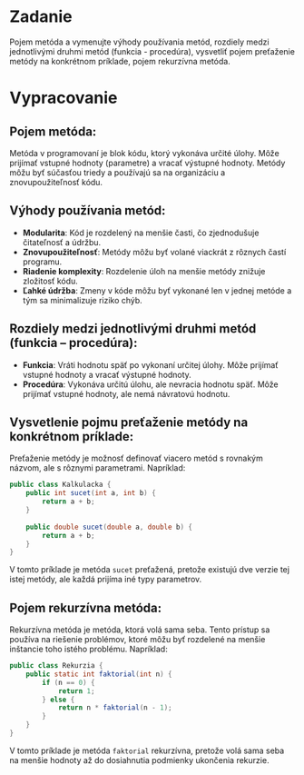 # Zadanie

Pojem metóda a vymenujte výhody používania metód, rozdiely medzi jednotlivými druhmi metód (funkcia - procedúra), vysvetliť pojem preťaženie metódy na konkrétnom príklade, pojem rekurzívna metóda.

# Vypracovanie

## Pojem metóda:
Metóda v programovaní je blok kódu, ktorý vykonáva určité úlohy. Môže prijímať vstupné hodnoty (parametre) a vracať výstupné hodnoty. Metódy môžu byť súčasťou triedy a používajú sa na organizáciu a znovupoužiteľnosť kódu.

## Výhody používania metód:
- **Modularita**: Kód je rozdelený na menšie časti, čo zjednodušuje čitateľnosť a údržbu.
- **Znovupoužiteľnosť**: Metódy môžu byť volané viackrát z rôznych častí programu.
- **Riadenie komplexity**: Rozdelenie úloh na menšie metódy znižuje zložitosť kódu.
- **Ľahké údržba**: Zmeny v kóde môžu byť vykonané len v jednej metóde a tým sa minimalizuje riziko chýb.

## Rozdiely medzi jednotlivými druhmi metód (funkcia – procedúra):
- **Funkcia**: Vráti hodnotu späť po vykonaní určitej úlohy. Môže prijímať vstupné hodnoty a vracať výstupné hodnoty.
- **Procedúra**: Vykonáva určitú úlohu, ale nevracia hodnotu späť. Môže prijímať vstupné hodnoty, ale nemá návratovú hodnotu.

## Vysvetlenie pojmu preťaženie metódy na konkrétnom príklade:
Preťaženie metódy je možnosť definovať viacero metód s rovnakým názvom, ale s rôznymi parametrami. Napríklad:
```java
public class Kalkulacka {
    public int sucet(int a, int b) {
        return a + b;
    }
    
    public double sucet(double a, double b) {
        return a + b;
    }
}
```
V tomto príklade je metóda `sucet` preťažená, pretože existujú dve verzie tej istej metódy, ale každá prijíma iné typy parametrov.

## Pojem rekurzívna metóda:
Rekurzívna metóda je metóda, ktorá volá sama seba. Tento prístup sa používa na riešenie problémov, ktoré môžu byť rozdelené na menšie inštancie toho istého problému. Napríklad:
```java
public class Rekurzia {
    public static int faktorial(int n) {
        if (n == 0) {
            return 1;
        } else {
            return n * faktorial(n - 1);
        }
    }
}
```
V tomto príklade je metóda `faktorial` rekurzívna, pretože volá sama seba na menšie hodnoty až do dosiahnutia podmienky ukončenia rekurzie.
